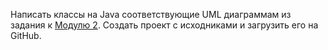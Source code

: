 Написать классы на Java соответствующие UML диаграммам из задания к [Модулю 2](../module2). Создать проект с исходниками и загрузить его на GitHub.
